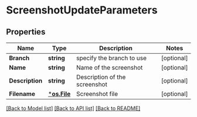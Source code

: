 # ScreenshotUpdateParameters

## Properties

Name | Type | Description | Notes
------------ | ------------- | ------------- | -------------
**Branch** | **string** | specify the branch to use | [optional] 
**Name** | **string** | Name of the screenshot | [optional] 
**Description** | **string** | Description of the screenshot | [optional] 
**Filename** | [***os.File**](*os.File.md) | Screenshot file | [optional] 

[[Back to Model list]](../README.md#documentation-for-models) [[Back to API list]](../README.md#documentation-for-api-endpoints) [[Back to README]](../README.md)


